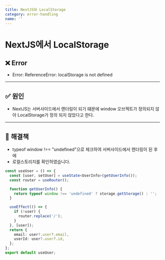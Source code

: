 ```yaml
---
title: NextJS와 LocalStorage
category: error-handling
name: ''
---
```


# NextJS에서 LocalStorage

## ❌ Error

- Error: ReferenceError: localStorage is not defined

---

## ✅ 원인

- NextJS는 서버사이드에서 랜더링이 되기 떄문에 window 오브젝트가 정의되지 않아 LocalStorage가 정의 되지 않았다고 한다.

---

## 🚀 해결책

- typeof window !== "undefined"으로 체크하여 서버사이드에서 렌더링이 된 후에
- 로컬스토리지를 확인하였습니다.

```typescript
const useUser = () => {
  const [user, setUser] = useState<UserInfo>(getUserInfo());
  const router = useRouter();

  function getUserInfo() {
    return typeof window !== 'undefined' ? storage.getStorage() : '';
  }

  useEffect(() => {
    if (!user) {
      router.replace('/');
    }
  }, [user]);
  return {
    email: user?.user?.email,
    userId: user?.user?.id,
  };
};
export default useUser;
```
